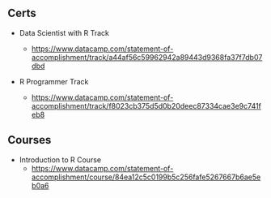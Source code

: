 ## Certs
* Data Scientist with R Track
  * https://www.datacamp.com/statement-of-accomplishment/track/a44af56c59962942a89443d9368fa37f7db07dbd

* R Programmer Track
  * https://www.datacamp.com/statement-of-accomplishment/track/f8023cb375d5d0b20deec87334cae3e9c741feb8


## Courses
* Introduction to R Course
  * https://www.datacamp.com/statement-of-accomplishment/course/84ea12c5c0199b5c256fafe5267667b6ae5eb0a6
